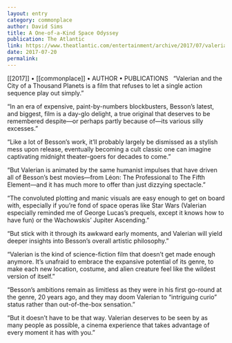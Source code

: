 ```yaml
---
layout: entry
category: commonplace
author: David Sims
title: A One-of-a-Kind Space Odyssey
publication: The Atlantic
link: https://www.theatlantic.com/entertainment/archive/2017/07/valerian-and-the-city-of-a-thousand-planets-review/534249/
date: 2017-07-20
permalink: 
---
```


[[2017]] • [[commonplace]] • AUTHOR • PUBLICATIONS 
 
“Valerian and the City of a Thousand Planets is a film that refuses to let a single action sequence play out simply.”

“In an era of expensive, paint-by-numbers blockbusters, Besson’s latest, and biggest, film is a day-glo delight, a true original that deserves to be remembered despite—or perhaps partly because of—its various silly excesses.”

“Like a lot of Besson’s work, it’ll probably largely be dismissed as a stylish mess upon release, eventually becoming a cult classic one can imagine captivating midnight theater-goers for decades to come.”

“But Valerian is animated by the same humanist impulses that have driven all of Besson’s best movies—from Léon: The Professional to The Fifth Element—and it has much more to offer than just dizzying spectacle.”

“The convoluted plotting and manic visuals are easy enough to get on board with, especially if you’re fond of space operas like Star Wars (Valerian especially reminded me of George Lucas’s prequels, except it knows how to have fun) or the Wachowskis’ Jupiter Ascending.”

“But stick with it through its awkward early moments, and Valerian will yield deeper insights into Besson’s overall artistic philosophy.”

“Valerian is the kind of science-fiction film that doesn’t get made enough anymore. It’s unafraid to embrace the expansive potential of its genre, to make each new location, costume, and alien creature feel like the wildest version of itself.”

“Besson’s ambitions remain as limitless as they were in his first go-round at the genre, 20 years ago, and they may doom Valerian to “intriguing curio” status rather than out-of-the-box sensation.”

“But it doesn’t have to be that way. Valerian deserves to be seen by as many people as possible, a cinema experience that takes advantage of every moment it has with you.”

